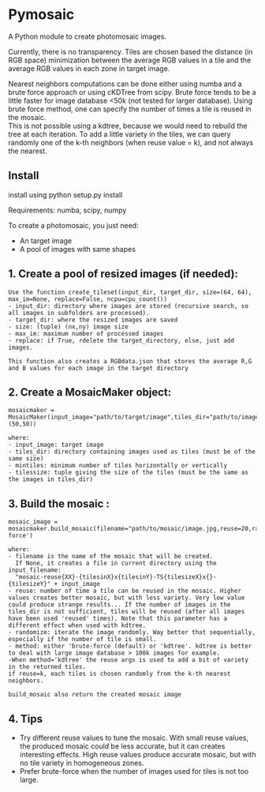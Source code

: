 # Pymosaic

A Python module to create photomosaic images.  

Currently, there is no transparency. Tiles are chosen based the distance (in RGB space) minimization between the average RGB values in a tile and the average RGB values in each zone in target image.

Nearest neighbors computations can be done either using numba and a brute force approach or using cKDTree from scipy.
Brute force tends to be a little faster for image database <50k (not tested for larger database).
Using brute force method, one can specify the number of times a tile is reused in the mosaic.  
This is not possible using a kdtree, because we would need to rebuild the tree at each iteration.
To add a little variety in the tiles, we can query randomly one of the k-th neighbors (when reuse value = k), and not always the nearest.

## Install
install using python setup.py install  

Requirements: numba, scipy, numpy


To create a photomosaic, you just need:
- An target image
- A pool of images with same shapes

## 1. Create a pool of resized images (if needed):

    Use the function create_tileset(input_dir, target_dir, size=(64, 64), max_im=None, replace=False, ncpu=cpu_count())
    - input_dir: directory where images are stored (recursive search, so all images in subfolders are processed).
    - target_dir: where the resized images are saved
    - size: (tuple) (nx,ny) image size
    - max_im: maximum number of processed images
    - replace: if True, rdelete the target_directory, else, just add images.
    
    This function also creates a RGBdata.json that stores the average R,G and B values for each image in the target directory

## 2. Create a MosaicMaker object:

    mosaicmaker = MosaicMaker(input_image="path/to/target/image",tiles_dir="path/to/images/pool/",mintiles120,tilesize=(50,50))
    
    where:
    - input_image: target image
    - tiles_dir: directory containing images used as tiles (must be of the same size)
    - mintiles: minimum number of tiles horizontally or vertically
    - tilessize: tuple giving the size of the tiles (must be the same as the images in tiles_dir)
    
## 3. Build the mosaic :

    mosaic_image = mosaicmaker.build_mosaic(filename="path/to/mosaic/image.jpg,reuse=20,randomize=True,method='brute-force')
    
    where:
    - filename is the name of the mosaic that will be created.  
      If None, it creates a file in current directory using the input_filename:  
      "mosaic-reuse{XX}-{tilesinX}x{tilesinY}-TS{tilesizeX}x{}-{tilesizeY}" + input_image
    - reuse: number of time a tile can be reused in the mosaic. Higher values creates better mosaic, but with less variety. Very low value could produce strange results... If the number of images in the tiles_dir is not sufficient, tiles will be reused (after all images have been used 'reused' times). Note that this parameter has a different effect when used with kdtree. 
    - randomize: iterate the image randomly. Way better that sequentially, especially if the number of tile is small.  
    - method: either 'brute-force (default) or 'kdtree'. kdtree is better to deal with large image database > 100k images for example. 
    -When method='kdtree' the reuse args is used to add a bit of variety in the returned tiles. 
    if reuse=k, each tiles is chosen randomly from the k-th nearest neighbors.
    
    build_mosaic also return the created mosaic image

## 4. Tips
- Try different reuse values to tune the mosaic. With small reuse values, the produced mosaic could be less accurate, but it can creates interesting effects. High reuse values produce accurate mosaic, but with no tile variety in homogeneous zones.
- Prefer brute-force when the number of images used for tiles is not too large.

